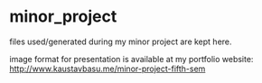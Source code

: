 # minor_project

files used/generated during my minor project are kept here.

image format for presentation is available at my portfolio website: http://www.kaustavbasu.me/minor-project-fifth-sem
